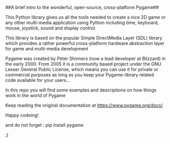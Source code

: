 ##A brief intro to the wonderful, open-source, cross-platform Pygame##

This Python library gives us all the tools needed to create a nice 2D game or any other multi-media application using Python
including time, keyboard, mouse, joystick, sound and display control. 

This library is based on the popular Simple DirectMedia Layer (SDL) library which provides a rather powerful cross-platform
hardware abstraction layer for game and multi-media development

Pygame was created by Peter Shinners (now a lead developer at Blizzard) in the early 2000. From 2005 it is a community based project
under the GNU Lesser General Public License, which means you can use it for private or commercial purposes as long as you keep your
Pygame-library related code available for your users...

In this repo you will find some examples and descriptions on how things work in the world of Pygame

Keep reading the original documentation at
https://www.pygame.org/docs/

Happy codeing!

and do not forget : pip install pygame

;)
